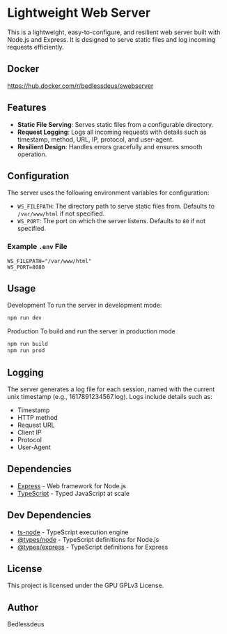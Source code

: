 # Lightweight Web Server
This is a lightweight, easy-to-configure, and resilient web server built with Node.js and Express. It is designed to serve static files and log incoming requests efficiently.

## Docker
https://hub.docker.com/r/bedlessdeus/swebserver

## Features
- **Static File Serving**: Serves static files from a configurable directory.
- **Request Logging**: Logs all incoming requests with details such as timestamp, method, URL, IP, protocol, and user-agent.
- **Resilient Design**: Handles errors gracefully and ensures smooth operation.

## Configuration
The server uses the following environment variables for configuration:

- `WS_FILEPATH`: The directory path to serve static files from. Defaults to `/var/www/html` if not specified.
- `WS_PORT`: The port on which the server listens. Defaults to `80` if not specified.

### Example `.env` File
```env
WS_FILEPATH="/var/www/html"
WS_PORT=8080
```

## Usage
Development
To run the server in development mode:
```sh
npm run dev
```

Production
To build and run the server in production mode
```sh
npm run build
npm run prod
```

## Logging
The server generates a log file for each session, named with the current unix timestamp (e.g., 1617891234567.log). Logs include details such as:

* Timestamp
* HTTP method
* Request URL
* Client IP
* Protocol
* User-Agent

## Dependencies
* [Express](https://expressjs.com/) - Web framework for Node.js
* [TypeScript](https://www.typescriptlang.org/) - Typed JavaScript at scale

## Dev Dependencies
* [ts-node](https://github.com/TypeStrong/ts-node) - TypeScript execution engine
* [@types/node](https://www.npmjs.com/package/@types/node) - TypeScript definitions for Node.js
* [@types/express](https://www.npmjs.com/package/@types/express) - TypeScript definitions for Express

## License
This project is licensed under the GPU GPLv3 License.

## Author
Bedlessdeus
